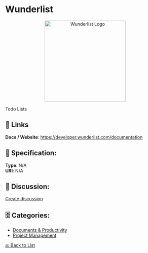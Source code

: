 # Wunderlist
<p align="center">
    <img width="256" src="https://raw.githubusercontent.com/apis-list/apis-list/main/apis/wunderlist/logo_256x256.png" alt="Wunderlist Logo"/>
</p>

Todo Lists

##  🔗 Links
**Docs / Website**: https://developer.wunderlist.com/documentation

## 🧬 Specification:
**Type**: N/A  
**URI**: N/A

## 💬 Discussion:
[Create discussion](https://github.com/apis-list/apis-list/discussions/new)

## 🗄️ Categories:
- [Documents & Productivity](https://github.com/apis-list/apis-list#documents--productivity)
- [Project Management](https://github.com/apis-list/apis-list#project-management)




[🔙 Back to List](https://github.com/apis-list/apis-list)
